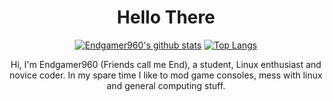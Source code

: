 <div align="center">
  <h1>Hello There </h1>
  
[![Endgamer960's github stats](https://github-readme-stats.vercel.app/api?username=Axarva&theme=dracula&show_icons=true)](https://github.com/Endgamer960/github-readme-stats) [![Top Langs](https://github-readme-stats.vercel.app/api/top-langs/?username=Axarva&layout=compact&theme=dracula)](https://github.com/Endgamer960/github-readme-stats)

Hi, I'm Endgamer960 (Friends call me End), a student, Linux enthusiast and novice coder. In my spare time I like to mod game consoles, mess with linux and general computing stuff.
